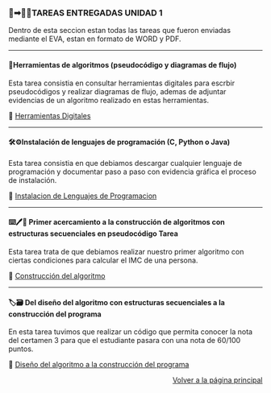 ### 💽➡︎👩‍🏫TAREAS ENTREGADAS UNIDAD 1

Dentro de esta seccion estan todas las tareas que fueron enviadas mediante el EVA, estan en formato de WORD y PDF.

---

#### 📎Herramientas de algoritmos (pseudocódigo y diagramas de flujo)

Esta tarea consistia en consultar herramientas digitales para escrbir pseudocódigos y realizar diagramas de flujo, ademas de adjuntar evidencias de un algoritmo realizado en estas herramientas.

📄 [Herramientas Digitales](https://drive.google.com/drive/folders/1X5NCdN1hKoXCCk2dOVLU-mDzCMEmDvir?usp=sharing)

---

#### 🛠️⚙️Instalación de lenguajes de programación (C, Python o Java)

Esta tarea consistia en que debiamos descargar cualquier lenguaje de programación y documentar paso a paso con evidencia gráfica el proceso de instalación.

📄 [Instalacion de Lenguajes de Programacion](https://drive.google.com/drive/folders/1nQe4iaC0pK7tX4AbUnoqGPDRDd9D8o3o?usp=sharing)

---

#### ⌨️🖊️🧾 Primer acercamiento a la construcción de algoritmos con estructuras secuenciales en pseudocódigo Tarea

Esta tarea trata de que debiamos realizar nuestro primer algoritmo con ciertas condiciones para calcular el IMC de una persona.

📄 [Construcción del algoritmo](https://drive.google.com/drive/folders/1fLvkMQGx7qIG7GG2IDmFKD7n0giGZNzF?usp=sharing)

---

#### 🏷️🗃️ Del diseño del algoritmo con estructuras secuenciales a la construcción del programa

En esta tarea tuvimos que realizar un código que permita conocer la nota del certamen 3 para que el estudiante pasara con una nota de 60/100 puntos.

📄 [Diseño del algoritmo a la construcción del programa](https://drive.google.com/drive/folders/11G226Ce8juoHyEcsG3wFNsCmb-pFiru0?usp=sharing)




<p align="right">
  <a href="index.md">Volver a la página principal</a>
</p>



